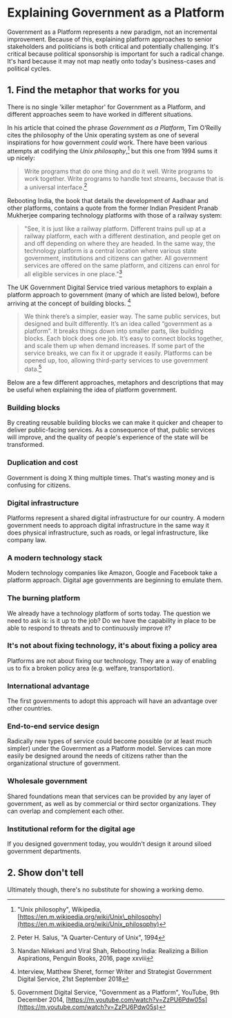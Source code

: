 # Explaining Government as a Platform

Government as a Platform represents a new paradigm, not an incremental improvement. Because of this, explaining platform approaches to senior stakeholders and politicians is both critical and potentially challenging. It's critical because political sponsorship is important for such a radical change. It's hard because it may not map neatly onto today's business-cases and political cycles.

## 1. Find the metaphor that works for you

There is no single 'killer metaphor' for Government as a Platform, and different approaches seem to have worked in different situations.

In his article that coined the phrase _Government as a Platform_, Tim O’Reilly cites the philosophy of the Unix operating system as one of several inspirations for how government _could_ work. There have been various attempts at codifying the _Unix philosophy_,[^1] but this one from 1994 sums it up nicely: 

> Write programs that do one thing and do it well. Write programs to work together. Write programs to handle text streams, because that is a universal interface.[^2]

Rebooting India, the book that details the development of Aadhaar and other platforms, contains a quote from the former Indian President Pranab Mukherjee comparing technology platforms with those of a railway system:

> "See, it is just like a railway platform. Different trains pull up at a railway platform, each with a different destination, and people get on and off depending on where they are headed. In the same way, the technology platform is a central location where various state government, institutions and citizens can gather. All government services are offered on the same platform, and citizens can enrol for all eligible services in one place."[^3]

The UK Government Digital Service tried various metaphors to explain a platform approach to government (many of which are listed below), before arriving  at the concept of building blocks. [^4]

> We think there’s a simpler, easier way. The same public services, but designed and built differently. It’s an idea called “government as a platform”. It breaks things down into smaller parts, like building blocks. Each block does one job.  It’s easy to connect blocks together, and scale them up when demand increases.  If some part of the service breaks, we can fix it or upgrade it easily.  Platforms can be opened up, too, allowing third-party services to use government data.[^5]

Below are a few different approaches, metaphors and descriptions that may be useful when explaining the idea of platform government.

### Building blocks

By creating reusable building blocks we can make it quicker and cheaper to deliver public-facing services. As a consequence of that, public services will improve, and the quality of people's experience of the state will be transformed.

### Duplication and cost

Government is doing X thing multiple times. That's wasting money and is confusing for citizens.

### Digital infrastructure

Platforms represent a shared digital infrastructure for our country. A modern government needs to approach digital infrastructure in the same way it does physical infrastructure, such as roads, or legal infrastructure, like company law.

### A modern technology stack

Modern technology companies like Amazon, Google and Facebook take a platform approach. Digital age governments are beginning to emulate them.

### The burning platform

We already have a technology platform of sorts today. The question we need to ask is: is it up to the job? Do we have the capability in place to be able to respond to threats and to continuously improve it?

### It's not about fixing technology, it's about fixing a policy area

Platforms are not about fixing our technology. They are a way of enabling us to fix a broken policy area (e.g. welfare, transportation).

### International advantage

The first governments to adopt this approach will have an advantage over other countries.

### End-to-end service design

Radically new types of service could become possible (or at least much simpler) under the Government as a Platform model. Services can more easily be designed around the needs of citizens rather than the organizational structure of government.

### Wholesale government

Shared foundations mean that services can be provided by any layer of government, as well as by commercial or third sector organizations. They can overlap and complement each other.

### Institutional reform for the digital age

If you designed government today, you wouldn't design it around siloed government departments.

## 2. Show don't tell

Ultimately though, there's no substitute for showing a working demo.

[^1]:   "Unix philosophy", Wikipedia, [https://en.m.wikipedia.org/wiki/Unix\_philosophy](https://en.m.wikipedia.org/wiki/Unix_philosophy)

[^2]:   Peter H. Salus, "A Quarter-Century of Unix", 1994

[^3]:   Nandan Nilekani and Viral Shah, Rebooting India: Realizing a Billion Aspirations, Penguin Books, 2016, page xxviii

[^4]:   Interview, Matthew Sheret, former Writer and Strategist Government Digital Service, 21st September 2018

[^5]:   Government Digital Service, "Government as a Platform", YouTube, 9th December 2014, [https://m.youtube.com/watch?v=ZzPU6Pdw05s](https://m.youtube.com/watch?v=ZzPU6Pdw05s)

